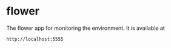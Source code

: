 # flower

The flower app for monitoring the environment.
It is available at

    http://localhost:5555
